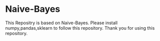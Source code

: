 # Naive-Bayes
This Repositry is based on Naive-Bayes. Please install numpy,pandas,sklearn to follow this repository. Thank you for using this repository.

